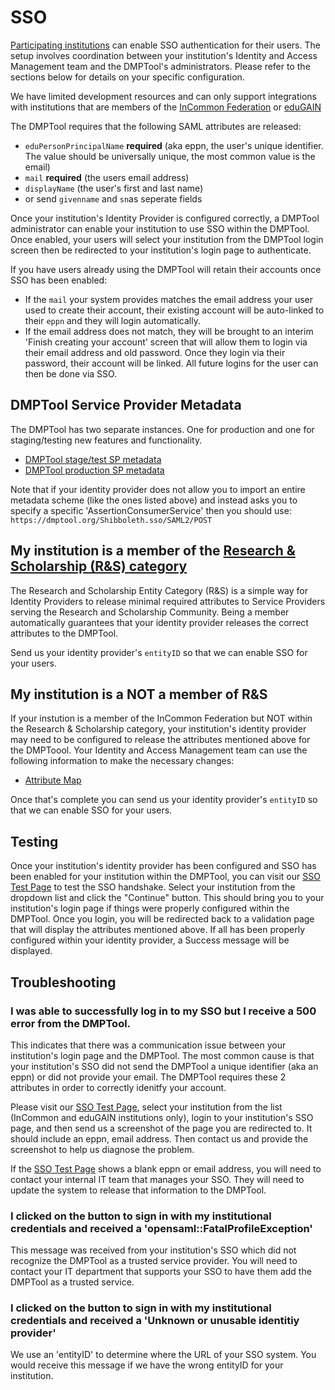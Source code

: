 # SSO

[Participating institutions](https://dmptool.org/about_us) can enable SSO authentication for their users. The setup involves coordination between your institution's Identity and Access Management team and the DMPTool's administrators. Please refer to the sections below for details on your specific configuration.

We have limited development resources and can only support integrations with institutions that are members of the [InCommon Federation](https://www.incommon.org/) or [eduGAIN](https://technical.edugain.org/metadata)

The DMPTool requires that the following SAML attributes are released:
- `eduPersonPrincipalName` **required** (aka eppn, the user's unique identifier. The value should be universally unique, the most common value is the email)
- `mail` **required** (the users email address)
- `displayName` (the user's first and last name)
- or send `givenname` and `sn`as seperate fields

Once your institution's Identity Provider is configured correctly, a DMPTool administrator can enable your institution to use SSO within the DMPTool. Once enabled, your users will select your institution from the DMPTool login screen then be redirected to your institution's login page to authenticate.

If you have users already using the DMPTool will retain their accounts once SSO has been enabled:
- If the `mail` your system provides matches the email address your user used to create their account, their existing account will be auto-linked to their `eppn` and they will login automatically.
- If the email address does not match, they will be brought to an interim 'Finish creating your account' screen that will allow them to login via their email address and old password. Once they login via their password, their account will be linked. All future logins for the user can then be done via SSO.

## DMPTool Service Provider Metadata 

The DMPTool has two separate instances. One for production and one for staging/testing new features and functionality.

- [DMPTool stage/test SP metadata](https://mdq.incommon.org/entities/https%3A%2F%2Fdmp-stage.cdlib.org)
- [DMPTool production SP metadata](https://mdq.incommon.org/entities/https%3A%2F%2Fdmp.cdlib.org)

Note that if your identity provider does not allow you to import an entire metadata scheme (like the ones listed above) and instead asks you to specify a specific 'AssertionConsumerService' then you should use: `https://dmptool.org/Shibboleth.sso/SAML2/POST` 

## My institution is a member of the [Research & Scholarship (R&S) category](https://refeds.org/research-and-scholarship)
The Research and Scholarship Entity Category (R&S) is a simple way for Identity Providers to release minimal required attributes to Service Providers serving the Research and Scholarship Community.  Being a member automatically guarantees that your identity provider releases the correct attributes to the DMPTool.  

Send us your identity provider's `entityID` so that we can enable SSO for your users.

## My institution is a NOT a member of R&S

If your instution is a member of the InCommon Federation but NOT within the Research & Scholarship category, your institution's identity provider may need to be configured to release the attributes mentioned above for the DMPToool.  Your Identity and Access Management team can use the following information to make the necessary changes:
- [Attribute Map](https://github.com/CDLUC3/dmptool/blob/main/docs/sso/dmptool_attribute_release.xml)

Once that's complete you can send us your identity provider's `entityID` so that we can enable SSO for your users.

## Testing

Once your institution's identity provider has been configured and SSO has been enabled for your institution within the DMPTool, you can visit our [SSO Test Page](https://dmptool.org/cgi-bin/PrintShibInfo.pl) to test the SSO handshake. Select your institution from the dropdown list and click the "Continue" button. This should bring you to your institution's login page if things were properly configured within the DMPTool. Once you login, you will be redirected back to a validation page that will display the attributes mentioned above.  If all has been properly configured within your identity provider, a Success message will be displayed.

## Troubleshooting

### I was able to successfully log in to my SSO but I receive a 500 error from the DMPTool. 

This indicates that there was a communication issue between your institution's login page and the DMPTool. The most common cause is that your institution's SSO did not send the DMPTool a unique identifier (aka an eppn) or did not provide your email. The DMPTool requires these 2 attributes in order to correctly idenitfy your account.

Please visit our [SSO Test Page](https://dmptool.org/cgi-bin/PrintShibInfo.pl), select your institution from the list (InCommon and eduGAIN institutions only), login to your institution's SSO page, and then send us a screenshot of the page you are redirected to. It should include an eppn, email address. Then contact us and provide the screenshot to help us diagnose the problem.

If the [SSO Test Page](https://dmptool.org/cgi-bin/PrintShibInfo.pl) shows a blank eppn or email address, you will need to contact your internal IT team that manages your SSO. They will need to update the system to release that information to the DMPTool.

### I clicked on the button to sign in with my institutional credentials and received a 'opensaml::FatalProfileException'

This message was received from your institution's SSO which did not recognize the DMPTool as a trusted service provider. You will need to contact your IT department that supports your SSO to have them add the DMPTool as a trusted service.

### I clicked on the button to sign in with my institutional credentials and received a 'Unknown or unusable identitiy provider'

We use an 'entityID' to determine where the URL of your SSO system. You would receive this message if we have the wrong entityID for your institution. 

